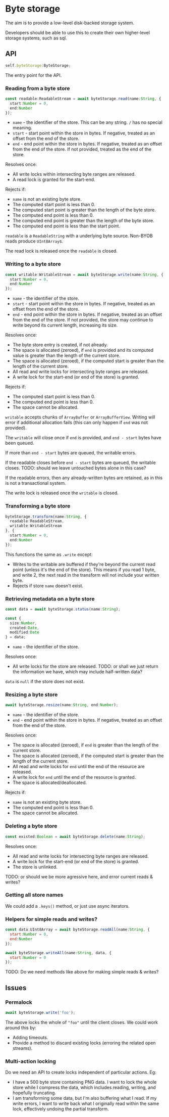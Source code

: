 # Byte storage

The aim is to provide a low-level disk-backed storage system.

Developers should be able to use this to create their own higher-level storage systems, such as sql.

## API

```ts
self.byteStorage:ByteStorage;
```

The entry point for the API.

### Reading from a byte store

```ts
const readable:ReadableStream = await byteStorage.read(name:String, {
  start:Number = 0,
  end:Number
});
```

* `name` - the identifier of the store. This can be any string. `/` has no special meaning.
* `start` - start point within the store in bytes. If negative, treated as an offset from the end of the store.
* `end` - end point within the store in bytes. If negative, treated as an offset from the end of the store. If not provided, treated as the end of the store.

Resolves once:

* All write locks within intersecting byte ranges are released.
* A read lock is granted for the start-end.

Rejects if:

* `name` is not an existing byte store.
* The computed start point is less than 0.
* The computed start point is greater than the length of the byte store.
* The computed end point is less than 0.
* The computed end point is greater than the length of the byte store.
* The computed end point is less than the start point.

`readable` is a `ReadableString` with a underlying byte source. Non-BYOB reads produce `UInt8Array`s.

The read lock is released once the `readable` is closed.

### Writing to a byte store

```ts
const writable:WritableStream = await byteStorage.write(name:String, {
  start:Number = 0,
  end:Number
});
```

* `name` - the identifier of the store.
* `start` - start point within the store in bytes. If negative, treated as an offset from the end of the store.
* `end` - end point within the store in bytes. If negative, treated as an offset from the end of the store. If not provided, the store may continue to write beyond its current length, increasing its size.

Resolves once:

* The byte store entry is created, if not already.
* The space is allocated (zeroed), if `end` is provided and its computed value is greater than the length of the current store.
* The space is allocated (zeroed), if the computed start is greater than the length of the current store.
* All read and write locks for intersecting byte ranges are released.
* A write lock for the start-end (or end of the store) is granted.

Rejects if:

* The computed start point is less than 0.
* The computed end point is less than 0.
* The space cannot be allocated.

`writable` accepts chunks of `ArrayBuffer` or `ArrayBufferView`. Writing will error if additional allocation fails (this can only happen if `end` was not provided).

The `writable` will close once if `end` is provided, and `end - start` bytes have been queued.

If more than `end - start` bytes are queued, the writable errors.

If the readable closes before `end - start` bytes are queued, the writable closes. TODO: should we leave untouched bytes alone in this case?

If the readable errors, then any already-written bytes are retained, as in this is not a transactional system.

The write lock is released once the `writable` is closed.

### Transforming a byte store

```ts
byteStorage.transform(name:String, {
  readable:ReadableStream,
  writable:WritableStream
}, {
  start:Number = 0,
  end:Number
});
```

This functions the same as `.write` except:

* Writes to the writable are buffered if they're beyond the current read point (unless it's the end of the store). This means if you read 1 byte, and write 2, the next read in the transform will not include your written byte.
* Rejects if store `name` doesn't exist.

### Retrieving metadata on a byte store

```ts
const data = await byteStorage.status(name:String);

const {
  size:Number,
  created:Date,
  modified:Date
} = data;
```

* `name` - the identifier of the store.

Resolves once:

* All write locks for the store are released. TODO: or shall we just return the information we have, which may include half-written data?

`data` is `null` if the store does not exist.

### Resizing a byte store

```ts
await byteStorage.resize(name:String, end:Number);
```

* `name` - the identifier of the store.
* `end` - end point within the store in bytes. If negative, treated as an offset from the end of the store.

Resolves once:

* The space is allocated (zeroed), if `end` is greater than the length of the current store.
* The space is allocated (zeroed), if the computed start is greater than the length of the current store.
* All read and write locks for `end` until the end of the resource are released.
* A write lock for `end` until the end of the resource is granted.
* The space is allocated/deallocated.

Rejects if:

* `name` is not an existing byte store.
* The computed end point is less than 0.
* The space cannot be allocated.

### Deleting a byte store

```ts
const existed:Boolean = await byteStorage.delete(name:String);
```

Resolves once:

* All read and write locks for intersecting byte ranges are released.
* A write lock for the start-end (or end of the store) is granted.
* The store is unlinked.

TODO: or should we be more agressive here, and error current reads & writes?

### Getting all store names

We could add a `.keys()` method, or just use async iterators.

### Helpers for simple reads and writes?

```js
const data:UInt8Array = await byteStorage.readAll(name:String, {
  start:Number = 0,
  end:Number
});

await byteStorage.writeAll(name:String, data, {
  start:Number = 0
});
```

TODO: Do we need methods like above for making simple reads & writes?

## Issues

### Permalock

```js
await byteStorage.write('foo');
```

The above locks the whole of `"foo"` until the client closes. We could work around this by:

* Adding timeouts.
* Provide a method to discard existing locks (erroring the related open streams).

### Multi-action locking

Do we need an API to create locks independent of particular actions. Eg:

* I have a 500 byte store containing PNG data. I want to lock the whole store while I compress the data, which includes reading, writing, and hopefully truncating.
* I am transforming some data, but I'm also buffering what I read. If my write errors, I want to write back what I originally read within the same lock, effectively undoing the partial transform.
